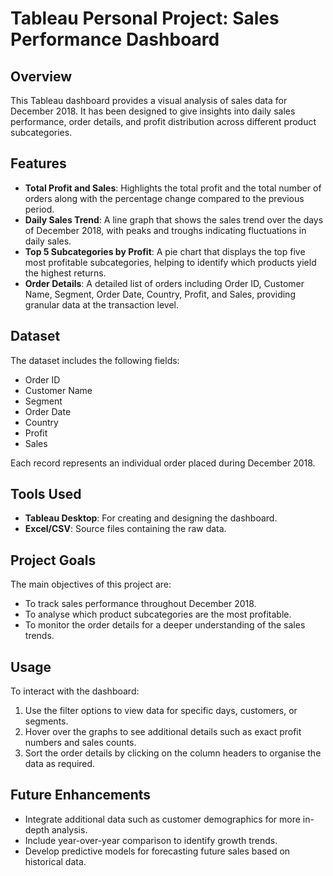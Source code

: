 # Tableau Personal Project: Sales Performance Dashboard

## Overview

This Tableau dashboard provides a visual analysis of sales data for December 2018. It has been designed to give insights into daily sales performance, order details, and profit distribution across different product subcategories.

## Features

- **Total Profit and Sales**: Highlights the total profit and the total number of orders along with the percentage change compared to the previous period.
- **Daily Sales Trend**: A line graph that shows the sales trend over the days of December 2018, with peaks and troughs indicating fluctuations in daily sales.
- **Top 5 Subcategories by Profit**: A pie chart that displays the top five most profitable subcategories, helping to identify which products yield the highest returns.
- **Order Details**: A detailed list of orders including Order ID, Customer Name, Segment, Order Date, Country, Profit, and Sales, providing granular data at the transaction level.

## Dataset

The dataset includes the following fields:
- Order ID
- Customer Name
- Segment
- Order Date
- Country
- Profit
- Sales

Each record represents an individual order placed during December 2018.

## Tools Used

- **Tableau Desktop**: For creating and designing the dashboard.
- **Excel/CSV**: Source files containing the raw data.

## Project Goals

The main objectives of this project are:
- To track sales performance throughout December 2018.
- To analyse which product subcategories are the most profitable.
- To monitor the order details for a deeper understanding of the sales trends.

## Usage

To interact with the dashboard:
1. Use the filter options to view data for specific days, customers, or segments.
2. Hover over the graphs to see additional details such as exact profit numbers and sales counts.
3. Sort the order details by clicking on the column headers to organise the data as required.

## Future Enhancements

- Integrate additional data such as customer demographics for more in-depth analysis.
- Include year-over-year comparison to identify growth trends.
- Develop predictive models for forecasting future sales based on historical data.


